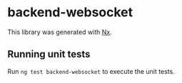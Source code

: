 # backend-websocket

This library was generated with [Nx](https://nx.dev).

## Running unit tests

Run `ng test backend-websocket` to execute the unit tests.
